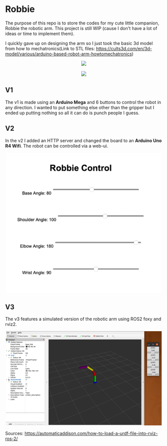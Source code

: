 # Robbie

The purpose of this repo is to store the codes for my cute little companion, Robbie the robotic arm. This project is still WIP (cause I don't have a lot of ideas or time to implement them).

I quickly gave up on designing the arm so I just took the basic 3d model from how to mechatronics(Link to STL files: https://cults3d.com/en/3d-model/various/arduino-based-robot-arm-howtomechatronics)



<p align="center">
  <img src="/images/main_robbie.png" width="500">
</p>
<p align="center">
  <img src="/images/buttons.png" width="500">
</p>

## V1

The v1 is made using an **Arduino Mega** and 6 buttons to control the robot in any direction. I wanted to put something else other than the gripper but I ended up putting nothing so all it can do is punch people I guess.

## V2

In the v2 I added an HTTP server and changed the board to an **Arduino Uno R4 Wifi**. The robot can be controlled via a web-ui.

<p align="center">
  <img src="/images/v2_UI.png" width="500">
</p>

## V3

The v3 features a simulated version of the robotic arm using ROS2 foxy and rviz2.

<p align="center">
  <img src="/images/simulation.png" width="500">
</p>



Sources: https://automaticaddison.com/how-to-load-a-urdf-file-into-rviz-ros-2/
